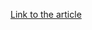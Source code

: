 [Link to the article](https://thehackernews.com/2024/11/google-warns-of-actively-exploited-cve.html)
